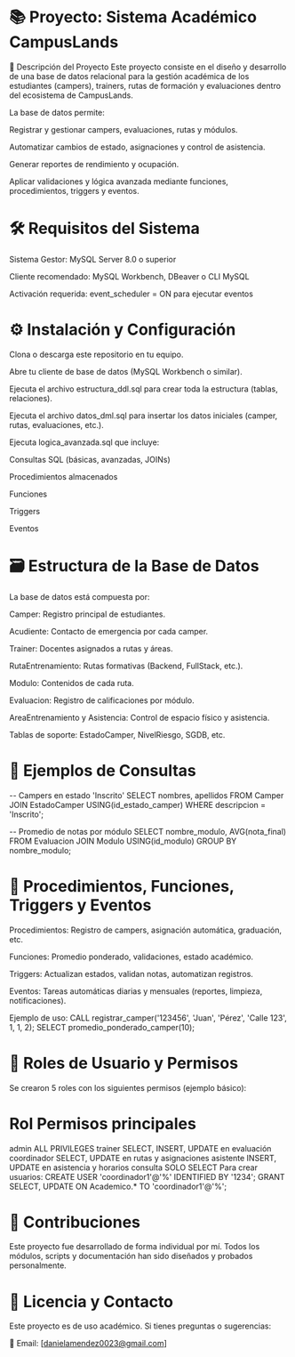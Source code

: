 # 📚 Proyecto: Sistema Académico CampusLands
🧾 Descripción del Proyecto
Este proyecto consiste en el diseño y desarrollo de una base de datos relacional para la gestión académica de los estudiantes (campers), trainers, rutas de formación y evaluaciones dentro del ecosistema de CampusLands.

La base de datos permite:

Registrar y gestionar campers, evaluaciones, rutas y módulos.

Automatizar cambios de estado, asignaciones y control de asistencia.

Generar reportes de rendimiento y ocupación.

Aplicar validaciones y lógica avanzada mediante funciones, procedimientos, triggers y eventos.

# 🛠 Requisitos del Sistema
Sistema Gestor: MySQL Server 8.0 o superior

Cliente recomendado: MySQL Workbench, DBeaver o CLI MySQL

Activación requerida: event_scheduler = ON para ejecutar eventos

# ⚙️ Instalación y Configuración
Clona o descarga este repositorio en tu equipo.

Abre tu cliente de base de datos (MySQL Workbench o similar).

Ejecuta el archivo estructura_ddl.sql para crear toda la estructura (tablas, relaciones).

Ejecuta el archivo datos_dml.sql para insertar los datos iniciales (camper, rutas, evaluaciones, etc.).

Ejecuta logica_avanzada.sql que incluye:

Consultas SQL (básicas, avanzadas, JOINs)

Procedimientos almacenados

Funciones

Triggers

Eventos

# 🗃 Estructura de la Base de Datos
La base de datos está compuesta por:

Camper: Registro principal de estudiantes.

Acudiente: Contacto de emergencia por cada camper.

Trainer: Docentes asignados a rutas y áreas.

RutaEntrenamiento: Rutas formativas (Backend, FullStack, etc.).

Modulo: Contenidos de cada ruta.

Evaluacion: Registro de calificaciones por módulo.

AreaEntrenamiento y Asistencia: Control de espacio físico y asistencia.

Tablas de soporte: EstadoCamper, NivelRiesgo, SGDB, etc.

# 🧪 Ejemplos de Consultas
-- Campers en estado 'Inscrito'
SELECT nombres, apellidos FROM Camper
JOIN EstadoCamper USING(id_estado_camper)
WHERE descripcion = 'Inscrito';

-- Promedio de notas por módulo
SELECT nombre_modulo, AVG(nota_final) FROM Evaluacion
JOIN Modulo USING(id_modulo)
GROUP BY nombre_modulo;
# 🔁 Procedimientos, Funciones, Triggers y Eventos
Procedimientos: Registro de campers, asignación automática, graduación, etc.

Funciones: Promedio ponderado, validaciones, estado académico.

Triggers: Actualizan estados, validan notas, automatizan registros.

Eventos: Tareas automáticas diarias y mensuales (reportes, limpieza, notificaciones).

Ejemplo de uso:
CALL registrar_camper('123456', 'Juan', 'Pérez', 'Calle 123', 1, 1, 2);
SELECT promedio_ponderado_camper(10);
# 🔐 Roles de Usuario y Permisos
Se crearon 5 roles con los siguientes permisos (ejemplo básico):

# Rol	Permisos principales
admin	ALL PRIVILEGES
trainer	SELECT, INSERT, UPDATE en evaluación
coordinador	SELECT, UPDATE en rutas y asignaciones
asistente	INSERT, UPDATE en asistencia y horarios
consulta	SOLO SELECT
Para crear usuarios:
CREATE USER 'coordinador1'@'%' IDENTIFIED BY '1234';
GRANT SELECT, UPDATE ON Academico.* TO 'coordinador1'@'%';
# 👤 Contribuciones
Este proyecto fue desarrollado de forma individual por mí. Todos los módulos, scripts y documentación han sido diseñados y probados personalmente.

# 📩 Licencia y Contacto
Este proyecto es de uso académico. Si tienes preguntas o sugerencias:

📧 Email: [danielamendez0023@gmail.com]
